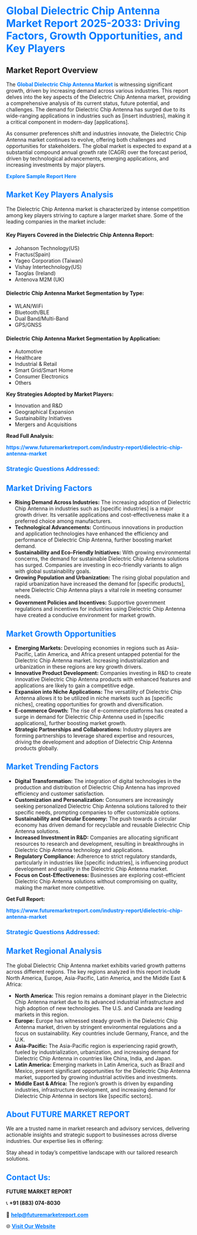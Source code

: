 <h1 style="color: #007BFF;">Global Dielectric Chip Antenna Market Report 2025-2033: Driving Factors, Growth Opportunities, and Key Players</h1>

<section id="overview">
<h2>Market Report Overview</h2>
<p>The <a href="https://www.futuremarketreport.com/industry-report/dielectric-chip-antenna-market" style="color: #007BFF; text-decoration: none;"><strong>Global Dielectric Chip Antenna Market</strong></a> is witnessing significant growth, driven by increasing demand across various industries. This report delves into the key aspects of the Dielectric Chip Antenna market, providing a comprehensive analysis of its current status, future potential, and challenges. The demand for Dielectric Chip Antenna has surged due to its wide-ranging applications in industries such as [insert industries], making it a critical component in modern-day [applications].</p>
<p>As consumer preferences shift and industries innovate, the Dielectric Chip Antenna market continues to evolve, offering both challenges and opportunities for stakeholders. The global market is expected to expand at a substantial compound annual growth rate (CAGR) over the forecast period, driven by technological advancements, emerging applications, and increasing investments by major players.</p>
</section>

<section id="overview">
<p><a href="https://www.futuremarketreport.com/request-sample/reportId=75194" style="color: #007BFF; text-decoration: none;"><strong>Explore Sample Report Here</strong></a></p>
</section>

<section id="key-players">
<h2 style="color: #007BFF;">Market Key Players Analysis</h2>
<p>The Dielectric Chip Antenna market is characterized by intense competition among key players striving to capture a larger market share. Some of the leading companies in the market include:</p>
<h4>Key Players Covered in the Dielectric Chip Antenna Report:</h4>
<ul><li>Johanson Technology(US)</li><li>Fractus(Spain)</li><li>Yageo Corporation (Taiwan)</li><li>Vishay Intertechnology(US)</li><li>Taoglas (Ireland)</li><li>Antenova M2M (UK)</li></ul>
<h4>Dielectric Chip Antenna Market Segmentation by Type:</h4>
<ul><li>WLAN/WiFi</li><li>Bluetooth/BLE</li><li>Dual Band/Multi-Band</li><li>GPS/GNSS</li></ul>

<h4>Dielectric Chip Antenna Market Segmentation by Application:</h4>
<ul><li>Automotive</li><li>Healthcare</li><li>Industrial &amp; Retail</li><li>Smart Grid/Smart Home</li><li>Consumer Electronics</li><li>Others</li></ul>
<p><strong>Key Strategies Adopted by Market Players:</strong></p>
<ul>
<li>Innovation and R&D</li>
<li>Geographical Expansion</li>
<li>Sustainability Initiatives</li>
<li>Mergers and Acquisitions</li>
</ul>
</section>

<section>
<p><strong>Read Full Analysis: </strong></p><a href="https://www.futuremarketreport.com/industry-report/dielectric-chip-antenna-market" style="color: #007BFF; text-decoration: none;"><strong>https://www.futuremarketreport.com/industry-report/dielectric-chip-antenna-market</strong></a>
<h3 style="color: #007BFF;">Strategic Questions Addressed:</h3>
</section>

<section id="driving-factors">
<h2 style="color: #007BFF;">Market Driving Factors</h2>
<ul>
<li><strong>Rising Demand Across Industries:</strong> The increasing adoption of Dielectric Chip Antenna in industries such as [specific industries] is a major growth driver. Its versatile applications and cost-effectiveness make it a preferred choice among manufacturers.</li>
<li><strong>Technological Advancements:</strong> Continuous innovations in production and application technologies have enhanced the efficiency and performance of Dielectric Chip Antenna, further boosting market demand.</li>
<li><strong>Sustainability and Eco-Friendly Initiatives:</strong> With growing environmental concerns, the demand for sustainable Dielectric Chip Antenna solutions has surged. Companies are investing in eco-friendly variants to align with global sustainability goals.</li>
<li><strong>Growing Population and Urbanization:</strong> The rising global population and rapid urbanization have increased the demand for [specific products], where Dielectric Chip Antenna plays a vital role in meeting consumer needs.</li>
<li><strong>Government Policies and Incentives:</strong> Supportive government regulations and incentives for industries using Dielectric Chip Antenna have created a conducive environment for market growth.</li>
</ul>
</section>

<section id="growth-opportunities">
<h2 style="color: #007BFF;">Market Growth Opportunities</h2>
<ul>
<li><strong>Emerging Markets:</strong> Developing economies in regions such as Asia-Pacific, Latin America, and Africa present untapped potential for the Dielectric Chip Antenna market. Increasing industrialization and urbanization in these regions are key growth drivers.</li>
<li><strong>Innovative Product Development:</strong> Companies investing in R&D to create innovative Dielectric Chip Antenna products with enhanced features and applications are likely to gain a competitive edge.</li>
<li><strong>Expansion into Niche Applications:</strong> The versatility of Dielectric Chip Antenna allows it to be utilized in niche markets such as [specific niches], creating opportunities for growth and diversification.</li>
<li><strong>E-commerce Growth:</strong> The rise of e-commerce platforms has created a surge in demand for Dielectric Chip Antenna used in [specific applications], further boosting market growth.</li>
<li><strong>Strategic Partnerships and Collaborations:</strong> Industry players are forming partnerships to leverage shared expertise and resources, driving the development and adoption of Dielectric Chip Antenna products globally.</li>
</ul>
</section>

<section id="trending-factors">
<h2 style="color: #007BFF;">Market Trending Factors</h2>
<ul>
<li><strong>Digital Transformation:</strong> The integration of digital technologies in the production and distribution of Dielectric Chip Antenna has improved efficiency and customer satisfaction.</li>
<li><strong>Customization and Personalization:</strong> Consumers are increasingly seeking personalized Dielectric Chip Antenna solutions tailored to their specific needs, prompting companies to offer customizable options.</li>
<li><strong>Sustainability and Circular Economy:</strong> The push towards a circular economy has driven demand for recyclable and reusable Dielectric Chip Antenna solutions.</li>
<li><strong>Increased Investment in R&D:</strong> Companies are allocating significant resources to research and development, resulting in breakthroughs in Dielectric Chip Antenna technology and applications.</li>
<li><strong>Regulatory Compliance:</strong> Adherence to strict regulatory standards, particularly in industries like [specific industries], is influencing product development and quality in the Dielectric Chip Antenna market.</li>
<li><strong>Focus on Cost-Effectiveness:</strong> Businesses are exploring cost-efficient Dielectric Chip Antenna solutions without compromising on quality, making the market more competitive.</li>
</ul>
</section>

<section>
<p><strong>Get Full Report: </strong></p><a href="https://www.futuremarketreport.com/industry-report/dielectric-chip-antenna-market" style="color: #007BFF; text-decoration: none;"><strong>https://www.futuremarketreport.com/industry-report/dielectric-chip-antenna-market</strong></a>
<h3 style="color: #007BFF;">Strategic Questions Addressed:</h3>
</section>


<section id="regional-analysis">
<h2 style="color: #007BFF;">Market Regional Analysis</h2>
<p>The global Dielectric Chip Antenna market exhibits varied growth patterns across different regions. The key regions analyzed in this report include North America, Europe, Asia-Pacific, Latin America, and the Middle East & Africa:</p>
<ul>
<li><strong>North America:</strong> This region remains a dominant player in the Dielectric Chip Antenna market due to its advanced industrial infrastructure and high adoption of new technologies. The U.S. and Canada are leading markets in this region.</li>
<li><strong>Europe:</strong> Europe has witnessed steady growth in the Dielectric Chip Antenna market, driven by stringent environmental regulations and a focus on sustainability. Key countries include Germany, France, and the U.K.</li>
<li><strong>Asia-Pacific:</strong> The Asia-Pacific region is experiencing rapid growth, fueled by industrialization, urbanization, and increasing demand for Dielectric Chip Antenna in countries like China, India, and Japan.</li>
<li><strong>Latin America:</strong> Emerging markets in Latin America, such as Brazil and Mexico, present significant opportunities for the Dielectric Chip Antenna market, supported by growing industrial activities and investments.</li>
<li><strong>Middle East & Africa:</strong> The region’s growth is driven by expanding industries, infrastructure development, and increasing demand for Dielectric Chip Antenna in sectors like [specific sectors].</li>
</ul>
</section>

<footer>
<h2 style="color: #007BFF;">About FUTURE MARKET REPORT</h2>
<p>We are a trusted name in market research and advisory services, delivering actionable insights and strategic support to businesses across diverse industries. Our expertise lies in offering:</p>

<p>Stay ahead in today’s competitive landscape with our tailored research solutions.</p>

<h2 style="color: #007BFF;">Contact Us:</h2>
<p><strong>FUTURE MARKET REPORT</strong></p>
<p>📞 <strong>+91 (883) 074-8030</strong></p>
<p>📧 <strong><a href="mailto:help@futuremarketreport.com" style="color: #007BFF;">help@futuremarketreport.com</a></strong></p>
<p>🌐 <strong><a href="https://www.futuremarketreport.com/" style="color: #007BFF;">Visit Our Website</a></strong></p>
</footer>